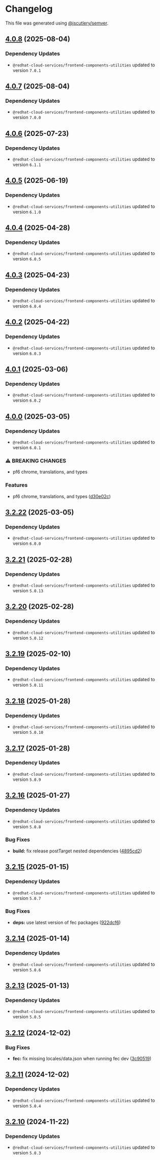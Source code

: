 # Changelog

This file was generated using [@jscutlery/semver](https://github.com/jscutlery/semver).

## [4.0.8](https://github.com/RedHatInsights/frontend-components/compare/@redhat-cloud-services/frontend-components-translations-4.0.7...@redhat-cloud-services/frontend-components-translations-4.0.8) (2025-08-04)

### Dependency Updates

* `@redhat-cloud-services/frontend-components-utilities` updated to version `7.0.1`
## [4.0.7](https://github.com/RedHatInsights/frontend-components/compare/@redhat-cloud-services/frontend-components-translations-4.0.6...@redhat-cloud-services/frontend-components-translations-4.0.7) (2025-08-04)

### Dependency Updates

* `@redhat-cloud-services/frontend-components-utilities` updated to version `7.0.0`
## [4.0.6](https://github.com/RedHatInsights/frontend-components/compare/@redhat-cloud-services/frontend-components-translations-4.0.5...@redhat-cloud-services/frontend-components-translations-4.0.6) (2025-07-23)

### Dependency Updates

* `@redhat-cloud-services/frontend-components-utilities` updated to version `6.1.1`
## [4.0.5](https://github.com/RedHatInsights/frontend-components/compare/@redhat-cloud-services/frontend-components-translations-4.0.4...@redhat-cloud-services/frontend-components-translations-4.0.5) (2025-06-19)

### Dependency Updates

* `@redhat-cloud-services/frontend-components-utilities` updated to version `6.1.0`
## [4.0.4](https://github.com/RedHatInsights/frontend-components/compare/@redhat-cloud-services/frontend-components-translations-4.0.3...@redhat-cloud-services/frontend-components-translations-4.0.4) (2025-04-28)

### Dependency Updates

* `@redhat-cloud-services/frontend-components-utilities` updated to version `6.0.5`
## [4.0.3](https://github.com/RedHatInsights/frontend-components/compare/@redhat-cloud-services/frontend-components-translations-4.0.2...@redhat-cloud-services/frontend-components-translations-4.0.3) (2025-04-23)

### Dependency Updates

* `@redhat-cloud-services/frontend-components-utilities` updated to version `6.0.4`
## [4.0.2](https://github.com/RedHatInsights/frontend-components/compare/@redhat-cloud-services/frontend-components-translations-4.0.1...@redhat-cloud-services/frontend-components-translations-4.0.2) (2025-04-22)

### Dependency Updates

* `@redhat-cloud-services/frontend-components-utilities` updated to version `6.0.3`
## [4.0.1](https://github.com/RedHatInsights/frontend-components/compare/@redhat-cloud-services/frontend-components-translations-4.0.0...@redhat-cloud-services/frontend-components-translations-4.0.1) (2025-03-06)

### Dependency Updates

* `@redhat-cloud-services/frontend-components-utilities` updated to version `6.0.2`
## [4.0.0](https://github.com/RedHatInsights/frontend-components/compare/@redhat-cloud-services/frontend-components-translations-3.2.22...@redhat-cloud-services/frontend-components-translations-4.0.0) (2025-03-05)

### Dependency Updates

* `@redhat-cloud-services/frontend-components-utilities` updated to version `6.0.1`

### ⚠ BREAKING CHANGES

* pf6 chrome, translations, and types

### Features

* pf6 chrome, translations, and types ([d30e02c](https://github.com/RedHatInsights/frontend-components/commit/d30e02cc4059b89ed3d0b2726773d8ef0fdff395))

## [3.2.22](https://github.com/RedHatInsights/frontend-components/compare/@redhat-cloud-services/frontend-components-translations-3.2.21...@redhat-cloud-services/frontend-components-translations-3.2.22) (2025-03-05)

### Dependency Updates

* `@redhat-cloud-services/frontend-components-utilities` updated to version `6.0.0`
## [3.2.21](https://github.com/RedHatInsights/frontend-components/compare/@redhat-cloud-services/frontend-components-translations-3.2.20...@redhat-cloud-services/frontend-components-translations-3.2.21) (2025-02-28)

### Dependency Updates

* `@redhat-cloud-services/frontend-components-utilities` updated to version `5.0.13`
## [3.2.20](https://github.com/RedHatInsights/frontend-components/compare/@redhat-cloud-services/frontend-components-translations-3.2.19...@redhat-cloud-services/frontend-components-translations-3.2.20) (2025-02-28)

### Dependency Updates

* `@redhat-cloud-services/frontend-components-utilities` updated to version `5.0.12`
## [3.2.19](https://github.com/RedHatInsights/frontend-components/compare/@redhat-cloud-services/frontend-components-translations-3.2.18...@redhat-cloud-services/frontend-components-translations-3.2.19) (2025-02-10)

### Dependency Updates

* `@redhat-cloud-services/frontend-components-utilities` updated to version `5.0.11`
## [3.2.18](https://github.com/RedHatInsights/frontend-components/compare/@redhat-cloud-services/frontend-components-translations-3.2.17...@redhat-cloud-services/frontend-components-translations-3.2.18) (2025-01-28)

### Dependency Updates

* `@redhat-cloud-services/frontend-components-utilities` updated to version `5.0.10`
## [3.2.17](https://github.com/RedHatInsights/frontend-components/compare/@redhat-cloud-services/frontend-components-translations-3.2.16...@redhat-cloud-services/frontend-components-translations-3.2.17) (2025-01-28)

### Dependency Updates

* `@redhat-cloud-services/frontend-components-utilities` updated to version `5.0.9`
## [3.2.16](https://github.com/RedHatInsights/frontend-components/compare/@redhat-cloud-services/frontend-components-translations-3.2.15...@redhat-cloud-services/frontend-components-translations-3.2.16) (2025-01-27)

### Dependency Updates

* `@redhat-cloud-services/frontend-components-utilities` updated to version `5.0.8`

### Bug Fixes

* **build:** fix release postTarget nested dependencies ([4895cd2](https://github.com/RedHatInsights/frontend-components/commit/4895cd2eba32336a220ddec442916858400ebb3e))

## [3.2.15](https://github.com/RedHatInsights/frontend-components/compare/@redhat-cloud-services/frontend-components-translations-3.2.14...@redhat-cloud-services/frontend-components-translations-3.2.15) (2025-01-15)

### Dependency Updates

* `@redhat-cloud-services/frontend-components-utilities` updated to version `5.0.7`

### Bug Fixes

* **deps:** use latest version of fec packages ([922dcf6](https://github.com/RedHatInsights/frontend-components/commit/922dcf6795942109d75c77273b546ca7f726b2a8))

## [3.2.14](https://github.com/RedHatInsights/frontend-components/compare/@redhat-cloud-services/frontend-components-translations-3.2.13...@redhat-cloud-services/frontend-components-translations-3.2.14) (2025-01-14)

### Dependency Updates

* `@redhat-cloud-services/frontend-components-utilities` updated to version `5.0.6`
## [3.2.13](https://github.com/RedHatInsights/frontend-components/compare/@redhat-cloud-services/frontend-components-translations-3.2.12...@redhat-cloud-services/frontend-components-translations-3.2.13) (2025-01-13)

### Dependency Updates

* `@redhat-cloud-services/frontend-components-utilities` updated to version `5.0.5`
## [3.2.12](https://github.com/RedHatInsights/frontend-components/compare/@redhat-cloud-services/frontend-components-translations-3.2.11...@redhat-cloud-services/frontend-components-translations-3.2.12) (2024-12-02)


### Bug Fixes

* **fec:** fix missing locales/data.json when running fec dev ([3c90519](https://github.com/RedHatInsights/frontend-components/commit/3c90519a27c0b28c07a186cb137dc2bc9ac7b4f0))

## [3.2.11](https://github.com/RedHatInsights/frontend-components/compare/@redhat-cloud-services/frontend-components-translations-3.2.10...@redhat-cloud-services/frontend-components-translations-3.2.11) (2024-12-02)

### Dependency Updates

* `@redhat-cloud-services/frontend-components-utilities` updated to version `5.0.4`
## [3.2.10](https://github.com/RedHatInsights/frontend-components/compare/@redhat-cloud-services/frontend-components-translations-3.2.9...@redhat-cloud-services/frontend-components-translations-3.2.10) (2024-11-22)

### Dependency Updates

* `@redhat-cloud-services/frontend-components-utilities` updated to version `5.0.3`
